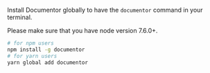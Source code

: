 Install Documentor globally to have the `documentor` command in your terminal.

Please make sure that you have node version 7.6.0+.

```bash
# for npm users
npm install -g documentor
# for yarn users
yarn global add documentor
```
